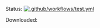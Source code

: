 <script>
    var url = 'https://github.com/ferenk/github-tests/releases/download/Web/download_stats.txt';
    var storedText;

    async function refreshStats()
    {
    fetch(url)
        .then(function(response) {
        response.text().then(function(text) {
        storedText = text;
        let prevLine = '';
        let downloadCount = 0;
        const textLines = text.split('\n');
            for (let i = 0; i< textLines.length; i++) {
            if (textLines[i].includes('download_count') && prevLine.includes('manifest.json')) {
                downloadCount += parseInt(textLines[i].split(':')[1].trim(', '));
                document.getElementById('downloadedCount').textContent = downloadCount;
            }
            prevLine = textLines[i];
            }
        });
    });
    }

    function done() {
    document.getElementById('log').textContent =
        "Here's what I got! \n" + storedText;
    }

    document.addEventListener('DOMContentLoaded', refreshStats);
</script>




Status:
[![.github/workflows/test.yml](https://github.com/ferenk/github-tests/actions/workflows/test.yml/badge.svg)](https://github.com/ferenk/github-tests/actions/workflows/test.yml)

Downloaded: <span id="downloadedCount"></span>
